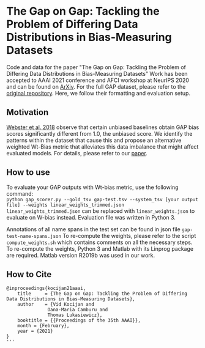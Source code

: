 # The Gap on Gap: Tackling the Problem of Differing Data Distributions in Bias-Measuring Datasets
Code and data for the paper "The Gap on Gap: Tackling the Problem of Differing Data Distributions in Bias-Measuring Datasets"
Work has been accepted to AAAI 2021 conference and AFCI workshop at NeurIPS 2020 and can be found on [ArXiv](https://arxiv.org/abs/2011.01837).
For the full GAP dataset, please refer to the [original repository](https://github.com/google-research-datasets/gap-coreference).
Here, we follow their formatting and evaluation setup.

## Motivation
[Webster et al. 2018](https://arxiv.org/abs/1810.05201) observe that certain unbiased baselines obtain GAP bias scores significantly different from 1.0, the unbiased score. We identify the patterns within the dataset that cause this and propose an alternative weighted Wt-Bias metric that alleviates this data imbalance that might affect evaluated models. For details, please refer to our [paper](https://arxiv.org/abs/2011.01837).

## How to use

To evaluate your GAP outputs with Wt-bias metric, use the following command:    
```python gap_scorer.py --gold_tsv gap-test.tsv --system_tsv [your output file] --weights linear_weights_trimmed.json```     
```linear_weights_trimmed.json``` can be replaced with ```linear_weights.json``` to evaluate on W-bias instead.
Evaluation file was written in Python 3.

Annotations of all name spans in the test set can be found in json file ```gap-test-name-spans.json```
To re-compute the weights, please refer to the script ```compute_weights.sh``` which contains comments on all the necessary steps.
To re-compute the weights, Python 3 and Matlab with its Linprog package are required. Matlab version R2019b was used in our work.

## How to Cite

```
@inproceedings{kocijan21aaai,
    title     = {The Gap on Gap: Tackling the Problem of Differing Data Distributions in Bias-Measuring Datasets},
    author    = {Vid Kocijan and
               Oana-Maria Camburu and
               Thomas Lukasiewicz},
    booktitle = {{Proceedings of the 35th AAAI}},
    month = {February},
    year = {2021}
}
'''
